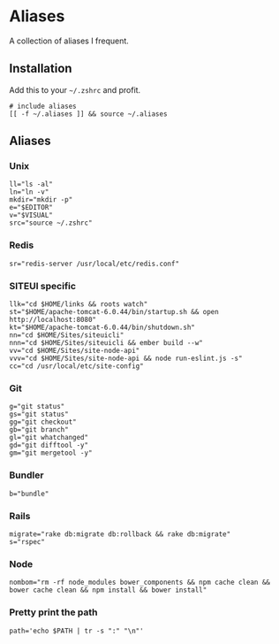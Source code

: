 # Aliases
A collection of aliases I frequent.

## Installation

Add this to your `~/.zshrc` and profit.

    # include aliases
    [[ -f ~/.aliases ]] && source ~/.aliases

## Aliases
### Unix
    ll="ls -al"
    ln="ln -v"
    mkdir="mkdir -p"
    e="$EDITOR"
    v="$VISUAL"
    src="source ~/.zshrc"

### Redis
    sr="redis-server /usr/local/etc/redis.conf"

### SITEUI specific
    llk="cd $HOME/links && roots watch"
    st="$HOME/apache-tomcat-6.0.44/bin/startup.sh && open http://localhost:8080"
    kt="$HOME/apache-tomcat-6.0.44/bin/shutdown.sh"
    nn="cd $HOME/Sites/siteuicli"
    nnn="cd $HOME/Sites/siteuicli && ember build --w"
    vv="cd $HOME/Sites/site-node-api"
    vvv="cd $HOME/Sites/site-node-api && node run-eslint.js -s"
    cc="cd /usr/local/etc/site-config"

### Git
    g="git status"
    gs="git status"
    gg="git checkout"
    gb="git branch"
    gl="git whatchanged"
    gd="git difftool -y"
    gm="git mergetool -y"

### Bundler
    b="bundle"

### Rails
    migrate="rake db:migrate db:rollback && rake db:migrate"
    s="rspec"

### Node
    nombom="rm -rf node_modules bower_components && npm cache clean && bower cache clean && npm install && bower install" 

### Pretty print the path
    path='echo $PATH | tr -s ":" "\n"'
